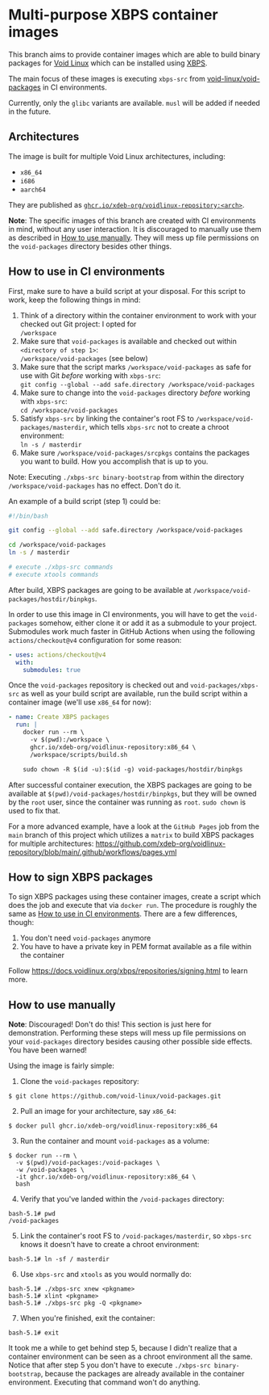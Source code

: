 # Multi-purpose XBPS container images

This branch aims to provide container images which are able to build binary packages for [Void Linux](https://voidlinux.org) which can be installed using [XBPS](https://docs.voidlinux.org/xbps/index.html).

The main focus of these images is executing `xbps-src` from [void-linux/void-packages](https://github.com/void-linux/void-packages) in CI environments.

Currently, only the `glibc` variants are available. `musl` will be added if needed in the future.

## Architectures

The image is built for multiple Void Linux architectures, including:
  - `x86_64`
  - `i686`
  - `aarch64`

They are published as [`ghcr.io/xdeb-org/voidlinux-repository:<arch>`](https://ghcr.io/xdeb-org/voidlinux-repository).

**Note**: The specific images of this branch are created with CI environments in mind, without any user interaction. It is discouraged to manually use them as described in [How to use manually](#how-to-use-manually). They will mess up file permissions on the `void-packages` directory besides other things.

## How to use in CI environments

First, make sure to have a build script at your disposal. For this script to work, keep the following things in mind:
  1. Think of a directory within the container environment to work with your checked out Git project: I opted for<br/>`/workspace`
  2. Make sure that `void-packages` is available and checked out within `<directory of step 1>`:<br/>`/workspace/void-packages` (see below)
  3. Make sure that the script marks `/workspace/void-packages` as safe for use with Git *before* working with `xbps-src`:<br/>`git config --global --add safe.directory /workspace/void-packages`
  4. Make sure to change into the `void-packages` directory *before* working with `xbps-src`:<br/>`cd /workspace/void-packages`
  5. Satisfy `xbps-src` by linking the container's root FS to `/workspace/void-packages/masterdir`, which tells `xbps-src` not to create a chroot environment:<br/>`ln -s / masterdir`
  6. Make sure `/workspace/void-packages/srcpkgs` contains the packages you want to build. How you accomplish that is up to you.

Note: Executing `./xbps-src binary-bootstrap` from within the directory `/workspace/void-packages` has no effect. Don't do it.

An example of a build script (step 1) could be:
```bash
#!/bin/bash

git config --global --add safe.directory /workspace/void-packages

cd /workspace/void-packages
ln -s / masterdir

# execute ./xbps-src commands
# execute xtools commands
```

After build, XBPS packages are going to be available at `/workspace/void-packages/hostdir/binpkgs`.

In order to use this image in CI environments, you will have to get the `void-packages` somehow, either clone it or add it as a submodule to your project. Submodules work much faster in GitHub Actions when using the following `actions/checkout@v4` configuration for some reason:
```yaml
- uses: actions/checkout@v4
  with:
    submodules: true
```

Once the `void-packages` repository is checked out and `void-packages/xbps-src` as well as your build script are available, run the build script within a container image (we'll use `x86_64` for now):
```yaml
- name: Create XBPS packages
  run: |
    docker run --rm \
      -v $(pwd):/workspace \
      ghcr.io/xdeb-org/voidlinux-repository:x86_64 \
      /workspace/scripts/build.sh

    sudo chown -R $(id -u):$(id -g) void-packages/hostdir/binpkgs
```

After successful container execution, the XBPS packages are going to be available at `$(pwd)/void-packages/hostdir/binpkgs`, but they will be owned by the `root` user, since the container was running as `root`. `sudo chown` is used to fix that.

For a more advanced example, have a look at the `GitHub Pages` job from the `main` branch of this project which utilizes a `matrix` to build XBPS packages for multiple architectures: https://github.com/xdeb-org/voidlinux-repository/blob/main/.github/workflows/pages.yml

## How to sign XBPS packages

To sign XBPS packages using these container images, create a script which does the job and execute that via `docker run`. The procedure is roughly the same as [How to use in CI environments](#how-to-use-in-ci-environments). There are a few differences, though:
  1. You don't need `void-packages` anymore
  2. You have to have a private key in PEM format available as a file within the container

Follow https://docs.voidlinux.org/xbps/repositories/signing.html to learn more.

## How to use manually

**Note**: Discouraged! Don't do this! This section is just here for demonstration. Performing these steps will mess up file permissions on your `void-packages` directory besides causing other possible side effects. You have been warned!

Using the image is fairly simple:
  1. Clone the `void-packages` repository:
  ```
  $ git clone https://github.com/void-linux/void-packages.git
  ```
  2. Pull an image for your architecture, say `x86_64`:
  ```
  $ docker pull ghcr.io/xdeb-org/voidlinux-repository:x86_64
  ```
  3. Run the container and mount `void-packages` as a volume:
  ```
  $ docker run --rm \
    -v $(pwd)/void-packages:/void-packages \
    -w /void-packages \
    -it ghcr.io/xdeb-org/voidlinux-repository:x86_64 \
    bash
  ```
  4. Verify that you've landed within the `/void-packages` directory:
  ```
  bash-5.1# pwd
  /void-packages
  ```
  5. Link the container's root FS to `/void-packages/masterdir`, so `xbps-src` knows it doesn't have to create a chroot environment:
  ```
  bash-5.1# ln -sf / masterdir
  ```
  6. Use `xbps-src` and `xtools` as you would normally do:
  ```
  bash-5.1# ./xbps-src xnew <pkgname>
  bash-5.1# xlint <pkgname>
  bash-5.1# ./xbps-src pkg -Q <pkgname>
  ```
  7. When you're finished, exit the container:
  ```
  bash-5.1# exit
  ```

It took me a while to get behind step 5, because I didn't realize that a container environment can be seen as a chroot environment all the same. Notice that after step 5 you don't have to execute `./xbps-src binary-bootstrap`, because the packages are already available in the container environment. Executing that command won't do anything.
